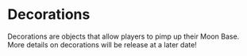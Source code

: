 # Decorations

Decorations are objects that allow players to pimp up their Moon Base. More details on decorations will be release at a later date!&#x20;
